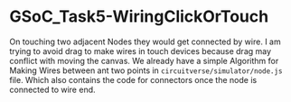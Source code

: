 # GSoC_Task5-WiringClickOrTouch

On touching two adjacent Nodes they would get connected by wire. 
I am trying to avoid drag to make wires in touch devices because drag may conflict with moving the canvas.
We already have a simple Algorithm for Making Wires between ant two points in `circuitverse/simulator/node.js` file. 
Which also contains the code for connectors once the node is connected to wire end.
